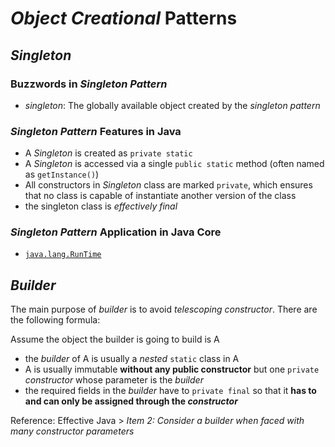 # *Object Creational* Patterns
## *Singleton*
### Buzzwords in *Singleton Pattern*
* *singleton*: The globally available object created by the *singleton pattern*
### *Singleton Pattern* Features in Java
* A *Singleton* is created as `private static`
* A *Singleton* is accessed via a single `public static` method (often named as `getInstance()`)
* All constructors in *Singleton* class are marked `private`, which ensures that no class is capable of instantiate another version of the class 
* the singleton class is *effectively final*
### *Singleton Pattern* Application in Java Core
* [`java.lang.RunTime`](http://grepcode.com/file/repository.grepcode.com/java/root/jdk/openjdk/8-b132/java/lang/Runtime.java)
## *Builder*
The main purpose of *builder* is to avoid *telescoping constructor*. There are the following formula:

Assume the object the builder is going to build is A

* the *builder* of A is usually a *nested* `static` class in A
* A is usually immutable **without any public constructor** but one `private` *constructor* whose parameter is the *builder*
* the required fields in the *builder* have to `private final` so that it **has to and can only be assigned through the *constructor***

Reference: Effective Java > *Item 2: Consider a builder when faced with many constructor parameters* 

